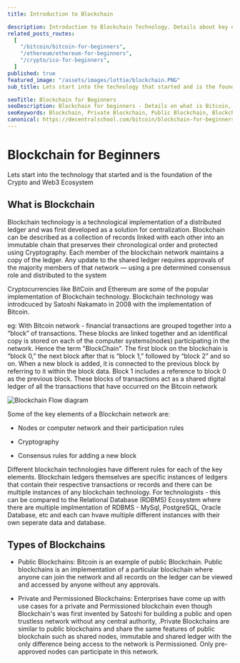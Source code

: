 ```yaml
---
title: Introduction to Blockchain

description: Introduction to Blockchain Technology. Details about key elements of a blockchain and types of Blockchain
related_posts_routes:
  [
    "/bitcoin/bitcoin-for-beginners",
    "/ethereum/ethereum-for-beginners",
    "/crypto/ico-for-beginners",
  ]
published: true
featured_image: "/assets/images/lottie/blockchain.PNG"
sub_title: Lets start into the technology that started and is the foundation of the Crypto and Web3 Ecosystem

seoTitle: Blockchain for Beginners
seoDescription: Blockchain for beginners - Details on what is Bitcoin, Digital Gold. Details about FIAT Money and purpose of Bitcoin and Cryptocurrency
seoKeywords: Blockchain, Private Blockchain, Public Blockchain, Blockchain vs Database, Distributed Ledger, Cryptography, Satoshi Nakamoto, Crypto, Cryptocurrency, Blockchain, Decentralization
canonical: https://decentralschool.com/bitcoin/blockchain-for-beginners
---
```


<!-- # Bitcoin<i class="fab fa-btc"></i> for Beginners -->
<h1>Blockchain for Beginners</h1>
  
<p class="greytext">Lets start into the technology that started and is the foundation of the Crypto and Web3 Ecosystem
</p>

<div class="img-post">
<lottie-player src="https://assets7.lottiefiles.com/datafiles/njmaE1GfhBLP2KZ/data.json" background="transparent"  speed="1"  style="width: 400px; height: 400px;" autoplay loop></lottie-player>
<!-- <img src="/assets/images/blockchain-fig.png"/> -->
</div>

<h2>What is Blockchain</h2>

<p>
Blockchain technology is a technological implementation of a distributed ledger and was first developed as a solution for centralization. Blockchain can be described as a collection of records linked with each other  into an immutable chain that preserves their chronological order and protected using Cryptography. Each member of the blockchain network maintains a copy of the ledger. Any update to the shared ledger  requires approvals of the majority  members of that network — using a pre determined consensus role and distributed to the system
</p>

<p> 
Cryptocurrencies like BitCoin and Ethereum are some of the popular  implementation of Blockchain technology. Blockchain technology was introdcuced by Satoshi Nakamato in 2008 with the implementation of Bitcoin.</p>

<p>
eg: With Bitcoin network - financial transactions are grouped together into a “block” of transactions. These blocks are linked together and an identifical copy is stored on each of the computer systems(nodes) participating in the network. Hence the term "BlockChain". The first block on the blockchain is “block 0,” the next block after that is “block 1,” followed by “block 2” and so on. When a new block is added, it is connected to the previous block by referring to it within the block data. Block 1 includes a reference to block 0 as the previous block. These  blocks of transactions act as  a shared digital ledger of all the transactions that have occurred on the Bitcoin network</p>

<div class="img-post" >
<img src="/assets/images/blockchain-flow-diagram.png"
     alt="Blockchain Flow diagram"
     />
</div>

Some of the key elements of a Blockchain network are:

<p>

- Nodes or computer network and their participation rules

- Cryptography

- Consensus rules for adding a new block

</p>

<p>
Different blockchain technologies have different rules for each of the key elements. Blockchain ledgers themselves are specific instances of ledgers that contain their respective transactions or records and there can be multiple instances of any blockchain technology. For technologists - this can be compared to the Relational Database (RDBMS) Ecosystem where there are multiple implmentation of RDBMS - MySql, PostgreSQL, Oracle Database, etc and each can hvave  multiple different instances with their own seperate data and database.
</p>

<h2>Types of Blockchains</h2>

<p>

- Public Blockchains: Bitcoin is an example of public Blockchain. Public blockchains is an implementation of a particular blockchain where anyone can join the network and all records on the ledger can be viewed and accessed by anyone without any approvals.

- Private and Permissioned Blockchains: Enterprises have come up with use cases for a private and Permissioned blockchain even though Blockchain's was first invented by Satoshi for building a public and open trustless network without any central authority, .Private Blockchains are similar to public blockchains and share the same features of public blockchain such as shared nodes, immutable and shared ledger with the only difference being access to the network is Permissioned. Only pre-approved nodes can participate in this network.

</p>
